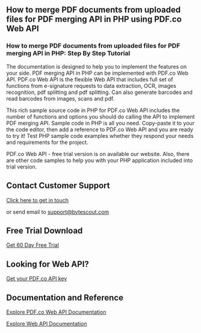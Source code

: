 ## How to merge PDF documents from uploaded files for PDF merging API in PHP using PDF.co Web API

### How to merge PDF documents from uploaded files for PDF merging API in PHP: Step By Step Tutorial

The documentation is designed to help you to implement the features on your side. PDF merging API in PHP can be implemented with PDF.co Web API. PDF.co Web API is the flexible Web API that includes full set of functions from e-signature requests to data extraction, OCR, images recognition, pdf splitting and pdf splitting. Can also generate barcodes and read barcodes from images, scans and pdf.

This rich sample source code in PHP for PDF.co Web API includes the number of functions and options you should do calling the API to implement PDF merging API. Sample code in PHP is all you need. Copy-paste it to your the code editor, then add a reference to PDF.co Web API and you are ready to try it! Test PHP sample code examples whether they respond your needs and requirements for the project.

PDF.co Web API - free trial version is on available our website. Also, there are other code samples to help you with your PHP application included into trial version.

## Contact Customer Support

[Click here to get in touch](https://bytescout.zendesk.com/hc/en-us/requests/new?subject=PDF.co%20Web%20API%20Question)

or send email to [support@bytescout.com](mailto:support@bytescout.com?subject=PDF.co%20Web%20API%20Question) 

## Free Trial Download

[Get 60 Day Free Trial](https://bytescout.com/download/web-installer?utm_source=github-readme)

## Looking for Web API? 

[Get your PDF.co API key](https://pdf.co/documentation/api?utm_source=github-readme)

## Documentation and Reference

[Explore PDF.co Web API Documentation](https://bytescout.com/documentation/index.html?utm_source=github-readme)

[Explore Web API Documentation](https://pdf.co/documentation/api?utm_source=github-readme)